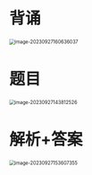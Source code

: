 # 背诵

<img src="https://cvp.oss-cn-shanghai.aliyuncs.com/picgo/202309271606119.png" alt="image-20230927160636037" style="zoom: 60%;" />



# 题目

<img src="C:\Users\51532\Desktop\Politics\04 每日一题\11 D87 D13 【马原】\02 Pic\01 题目.png" alt="image-20230927143812526" style="zoom:60%;" />



# 解析+答案

<img src="C:\Users\51532\Desktop\Politics\04 每日一题\11 D87 D13 【马原】\02 Pic\02 答案解析.png" alt="image-20230927153607355" style="zoom:60%;" />



